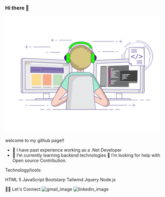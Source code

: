 ### Hi there 👋

![person using a computer animated image](images/profileReadMe.gif)


welcome to my github page!!

- 🔭 I have past experience working as a .Net Developer
- 🌱 I’m currently learning backend technologies 
🤔 I’m looking for help with Open source Contribution.

Technology/tools:

HTML 5
JavaScript
Bootstarp
Tailwind
Jquery
Node.js

🙋‍♀️ Let's Connect
![gmail_image](image/gmail.png) ![linkedin_image](image/linkedin.png)
